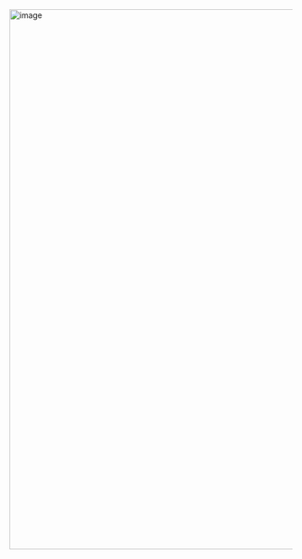<img width="960" alt="image" src="https://github.com/user-attachments/assets/6954a44e-024b-4b3d-85ea-24fa9cfb23a1" />
